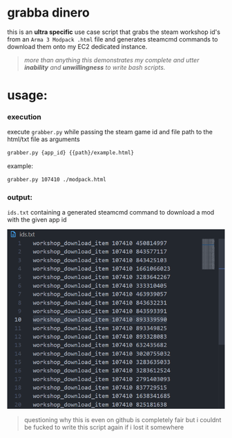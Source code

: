 # grabba dinero
this is an **ultra specific** use case script that grabs the steam workshop id's from an `Arma 3 Modpack .html` file and generates steamcmd commands to download them onto my EC2 dedicated instance.

> _more than anything this demonstrates my complete and utter **inability** and **unwillingness** to write bash scripts._

# usage:

### execution
execute `grabber.py` while passing the steam game id and file path to the html/txt file as arguments

```bash
grabber.py {app_id} {{path}/example.html}
```

example: 
```bash
grabber.py 107410 ./modpack.html
```

### output:

`ids.txt` containing a generated steamcmd command to download a mod with the given app id

![example ids.txt](image.png)



> questioning why this is even on github is completely fair but i couldnt be fucked to write this script again if i lost it somewhere
